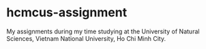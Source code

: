 # hcmcus-assignment
My assignments during my time studying at the University of Natural Sciences, Vietnam National University, Ho Chi Minh City.
